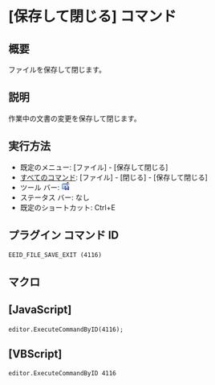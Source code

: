 # \[保存して閉じる\] コマンド

## 概要

ファイルを保存して閉じます。

## 説明

作業中の文書の変更を保存して閉じます。

## 実行方法

- 既定のメニュー: \[ファイル\] \- \[保存して閉じる\]
- [すべてのコマンド](../../glossary/allcommands): \[ファイル\] \- \[閉じる\] \- \[保存して閉じる\]
- ツール バー: ![](../../images/filesaveexit.gif)
- ステータス バー: なし
- 既定のショートカット: Ctrl+E

## プラグイン コマンド ID

```
EEID_FILE_SAVE_EXIT (4116)
```

## マクロ

## \[JavaScript\]

```
editor.ExecuteCommandByID(4116);
```

## \[VBScript\]

```
editor.ExecuteCommandByID 4116
```
